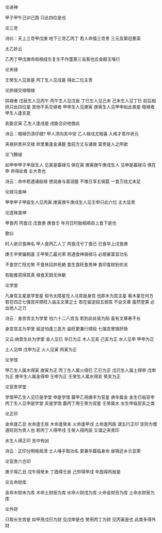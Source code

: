 论进神

甲子甲午己卯己酉 只此四位是也

论三竒

诗曰：天上三竒甲戊庚  地下三竒乙丙丁  若人命值三竒贵  三元及第冠羣英

太乙妙云

乙丙丁甲戊庚命局相成生复生不作蓬莱三岛客也应金殿玉堦行

论夹禄

壬癸生人见辰是 丙丁生人见戌是 得此二位主贵

论拱禄交禄暗禄

拱禄者 戊辰生人见丙午 丙午生人见戊辰 丁巳生人见己未 己未生人见丁巳 前后相拱只此四位是 其他不系交禄者 甲申生人见庚寅 庚寅生人见甲申如此类是 暗禄者 甲生人逢亥是

亥能合寅 乙生人逢戌是 戌能合卯他倣此

诗云：暗禄仍湏仔细?  甲人须向亥中安  乙人禄戌尤相喜  入格才髙作状元

夹禄拱贵并交禄  命里重逢金满屋  食前方丈与诸侯  富贵是人之所欲

论飞腾禄

如甲申甲子甲辰生人 见寅是葢禄马 俱在寅 庚寅庚午庚戌生人 见申是葢禄马 俱在申 命得此者 主大贵也

诗云：命中若遇诸般禄  徳润身与富润屋  不惟日享五侯筵  一食万钱尤未足

论禄马食神

甲申甲子甲辰生人见丙寅 庚寅庚午庚戌生人见壬申只此六位 主大显贵

论连珠食神

甲食丙 丙食戊 戊食庚 庚食壬 年月日时胎相顺自上食下是也

歌曰

时人欲识食神名   甲人食丙乙人丁   丙食戊兮丁食已   已食卒上戊食庚

庚壬辛癸偏相喜   壬甲癸乙最光荣   若遇食神骑禄马   必居豪富显功名

不食空亡阳刃煞   不食休囚并死絶   食生食旺食贵神   食印食财别优劣

有能推究得其真   禄食天厨无休歇

论学堂

凡身宫主星是学堂星 假令太隂星在人马宫是身宫 也即木为宫主星 看木星在何方 若在四正七强宫并顺旺入庙主文章之士 若在留逆段五弱宫 不会文章 虽然登第 必出他人之力

诗云：身宫宫主为学堂  怕六十二八宫当  若到此处皆为陷  虽有文章寿不长

身宫宫主为学堂  留逆怕逢三恶方  庙旺更兼行顺段  七强宫里锦肝肠

又云:纳音生处为学堂   金人见巳 辛巳为正  木人见亥 己亥为正  水人见申 甲申为正

土人见申 戊申为正  火人见寅 丙寅为正

论学馆

甲乙生人属木得寅 庚寅为正 丙丁生人属火得巳 乙巳为正 戊巳生人属土得申 戊申为正 庚辛生人属金得申 壬申为正  壬癸生人属水得亥 癸亥为正

论官贵学堂

学馆甲乙生人见巳是学堂 申是学馆 葢甲乙用庚辛为官星 庚辛属金 金生巳临官申 丙丁生人见申是学堂 亥是学馆 葢丙丁用壬癸为官星 壬癸属水 水生申临官亥之类

论正印

金命逢乙丑 水命逢壬辰 木命逢癸未 火命逢甲戌 土命逢丙辰 谓五行正印 空则为僧道旺则为贵人也 若丙丁人得甲戌 壬癸人得丙辰 又谓之夹贵印

水生人得正印 吉中有凶

诗云：正印分明格局清   士人唾手取功名   更兼华葢临身命   昼锦还乡示显荣

论官贵六合印

庚子得乙丑 戊午得癸未 丁酉得壬辰 己夘得甲戌 辛酉得丙辰是

论五命财库

金命木财未为库 木命土财辰为库 水命火财戌为库 火命金财丑为库  土命水财辰为库

论外财

只取长生宫是 如甲用戊巳为财 见戊申是也 癸用丙丁为财 见丙寅是也 此类多得外财

